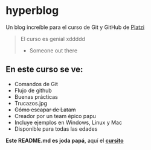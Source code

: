 # hyperblog
Un blog increíble para el curso de Git y GitHub de [Platzi](https://platzi.com "Platzi")

> El curso es genial xddddd
> - Someone out there

## En este curso se ve:
* Comandos de Git
* Flujo de github
* Buenas prácticas
* Trucazos.jpg
* ~~Cómo escapar de Latam~~
* Creador por un team épico papu
* Incluye ejemplos en Windows, Linux y Mac
* Disponible para todas las edades

**Este README.md es joda papá**, aquí el [**cursito**](https://platzi.com/cursos/git-github/ "cursito")